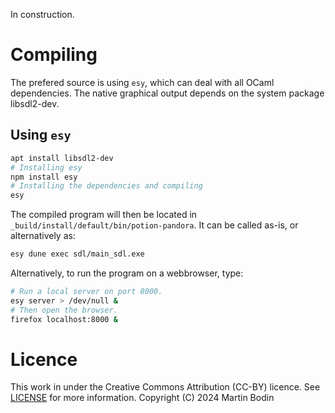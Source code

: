 
In construction.


# Compiling

The prefered source is using `esy`, which can deal with all OCaml dependencies.
The native graphical output depends on the system package libsdl2-dev.

## Using `esy`

```bash
apt install libsdl2-dev
# Installing esy
npm install esy
# Installing the dependencies and compiling
esy
```

The compiled program will then be located in `_build/install/default/bin/potion-pandora`.
It can be called as-is, or alternatively as:
```bash
esy dune exec sdl/main_sdl.exe
```

Alternatively, to run the program on a webbrowser, type:
```bash
# Run a local server on port 8000.
esy server > /dev/null &
# Then open the browser.
firefox localhost:8000 &
```


# Licence

This work in under the Creative Commons Attribution (CC-BY) licence.
See [LICENSE](./LICENSE) for more information.
Copyright (C) 2024 Martin Bodin

